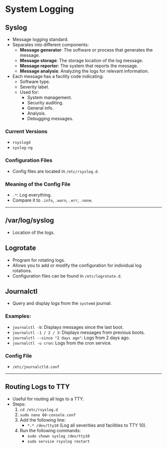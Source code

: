 # System Logging

## Syslog
- Message logging standard.
- Separates into different components:
  - **Message generator**: The software or process that generates the message.
  - **Message storage**: The storage location of the log message.
  - **Message reporter**: The system that reports the message.
  - **Message analysis**: Analyzing the logs for relevant information.
- Each message has a facility code indicating:
  - Software type.
  - Severity label.
  - Used for:
    - System management.
    - Security auditing.
    - General info.
    - Analysis.
    - Debugging messages.

### Current Versions
- `rsyslogd`
- `syslog-ng`

### Configuration Files
- Config files are located in `/etc/rsyslog.d`.

### Meaning of the Config File
- `.*`: Log everything.
- Compare it to `.info`, `.warn`, `.err`, `.none`.

---

## /var/log/syslog
- Location of the logs.

## Logrotate
- Program for rotating logs.
- Allows you to add or modify the configuration for individual log rotations.
- Configuration files can be found in `/etc/logrotate.d`.

## Journalctl
- Query and display logs from the `systemd` journal.

### Examples:
- `journalctl -b`: Displays messages since the last boot.
- `journalctl -1 / 2 / 3`: Displays messages from previous boots.
- `journalctl --since "2 days ago"`: Logs from 2 days ago.
- `journalctl -u cron`: Logs from the cron service.

### Config File
- `/etc/journalctld.conf`

---

## Routing Logs to TTY
- Useful for routing all logs to a TTY.
- Steps:
  1. `cd /etc/rsyslog.d`
  2. `sudo nano 60-console.conf`
  3. Add the following line:
     - `*.* /dev/tty10` (Log all severities and facilities to TTY 10).
  4. Run the following commands:
     - `sudo chown syslog /dev/tty10`
     - `sudo service rsyslog restart`
